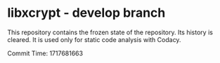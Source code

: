 # libxcrypt - develop branch

This repository contains the frozen state of the repository.
Its history is cleared. It is used only for static code
analysis with Codacy.

Commit Time: 1717681663